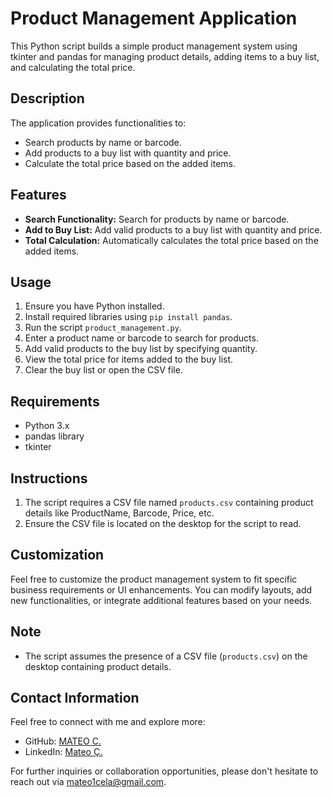 # Product Management Application

This Python script builds a simple product management system using tkinter and pandas for managing product details, adding items to a buy list, and calculating the total price.


## Description

The application provides functionalities to:
- Search products by name or barcode.
- Add products to a buy list with quantity and price.
- Calculate the total price based on the added items.


## Features

- **Search Functionality:** Search for products by name or barcode.
- **Add to Buy List:** Add valid products to a buy list with quantity and price.
- **Total Calculation:** Automatically calculates the total price based on the added items.


## Usage

1. Ensure you have Python installed.
2. Install required libraries using `pip install pandas`.
3. Run the script `product_management.py`.
4. Enter a product name or barcode to search for products.
5. Add valid products to the buy list by specifying quantity.
6. View the total price for items added to the buy list.
7. Clear the buy list or open the CSV file.


## Requirements

- Python 3.x
- pandas library
- tkinter


## Instructions

1. The script requires a CSV file named `products.csv` containing product details like ProductName, Barcode, Price, etc.
2. Ensure the CSV file is located on the desktop for the script to read.


## Customization

Feel free to customize the product management system to fit specific business requirements or UI enhancements. You can modify layouts, add new functionalities, or integrate additional features based on your needs.


## Note

- The script assumes the presence of a CSV file (`products.csv`) on the desktop containing product details.


## Contact Information
Feel free to connect with me and explore more:
- GitHub: [MATEO C.](https://github.com/mateo1mc)
- LinkedIn: [Mateo Ç.](https://www.linkedin.com/in/mateo1mc/)

For further inquiries or collaboration opportunities, please don't hesitate to reach out via mateo1cela@gmail.com.
